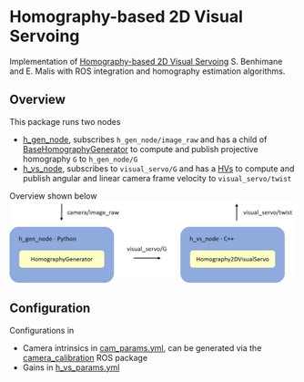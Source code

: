 # Homography-based 2D Visual Servoing
Implementation of [Homography-based 2D Visual Servoing](https://ieeexplore.ieee.org/document/1642061) S. Benhimane and E. Malis with ROS integration and homography estimation algorithms.

## Overview
This package runs two nodes

  - [h_gen_node](scripts/h_gen_node.py), subscribes `h_gen_node/image_raw` and has a child of [BaseHomographyGenerator](homography_generators/base_homography_generator.py) to compute and publish projective homography `G` to `h_gen_node/G`
  - [h_vs_node](src/h_vs_node.cpp), subscribes to `visual_servo/G` and has a [HVs](include/h_vs/h_vs.hpp) to compute and publish angular and linear camera frame velocity to `visual_servo/twist`

Overview shown below
<br/>
<img src="img/h_vs_nodes.png" width="800"/>

## Configuration
Configurations in

  - Camera intrinsics in [cam_params.yml](config/cam_params.yml), can be generated via the [camera_calibration](http://wiki.ros.org/camera_calibration) ROS package
  - Gains in [h_vs_params.yml](config/h_vs_params.yml)
